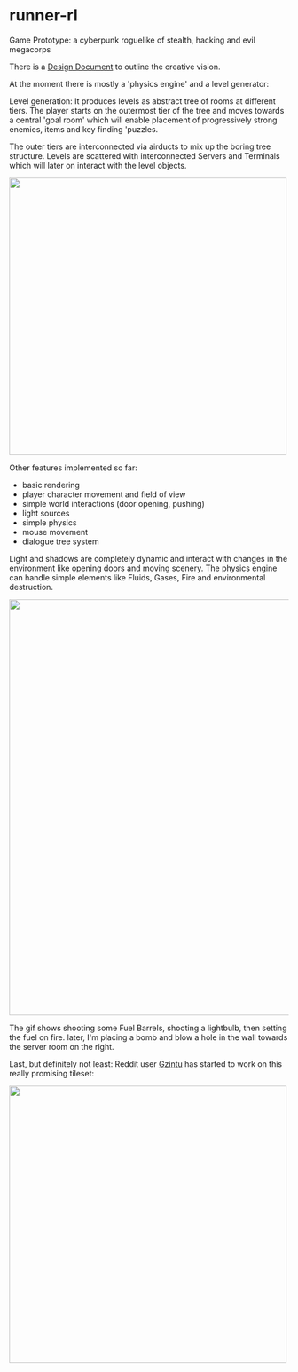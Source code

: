 # runner-rl
Game Prototype: a cyberpunk roguelike of stealth, hacking and evil megacorps

There is a [Design Document](https://github.com/Nephas/runner-rl/blob/master/docs/design.pdf) to 
outline the creative vision.

At the moment there is mostly a 'physics engine' and a level generator:

Level generation:
It produces levels as abstract tree of rooms at different tiers. The player starts on 
the outermost tier of the tree and moves towards a central 'goal room' which will enable 
placement of progressively strong enemies, items and key finding 'puzzles.

The outer tiers are interconnected via airducts to mix up the boring tree structure.
Levels are scattered with interconnected Servers and Terminals which will later on interact 
with the level objects.

<p align="left">
  <img src="https://github.com/Nephas/runner-rl/blob/master/levelgen.gif" width="500"/>
</p>

Other features implemented so far:

* basic rendering
* player character movement and field of view
* simple world interactions (door opening, pushing)
* light sources
* simple physics
* mouse movement
* dialogue tree system

Light and shadows are completely dynamic and interact with changes in the environment like 
opening doors and moving scenery. The physics engine can handle simple elements like Fluids, 
Gases, Fire and environmental destruction.

<p align="left">
  <img src="https://github.com/Nephas/runner-rl/blob/master/gif/demo.gif" width="750"/>
</p>

The gif shows shooting some Fuel Barrels, shooting a lightbulb, then setting the fuel on fire.
later, I'm placing a bomb and blow a hole in the wall towards the server room on the right.

Last, but definitely not least: Reddit user [Gzintu](https://www.reddit.com/user/gzintu) has started to work on this really promising tileset:

<p align="left">
  <img src="https://github.com/Nephas/runner-rl/blob/master/graphics/exp_24x24.png" width="500"/>
</p>
